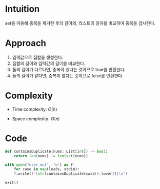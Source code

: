 # Intuition

<!-- Describe your first thoughts on how to solve this problem. -->
set을 이용해 중복을 제거한 후의 길이와, 리스트의 길이를 비교하여 중복을 검사한다.
  

# Approach

<!-- Describe your approach to solving the problem. -->
1. 입력값으로 집합을 생성한다.
2. 집합의 길이와 입력값의 길이를 비교한다.
3. 둘의 길이가 다르다면, 중복이 있다는 것이므로 true를 반환한다.
4. 둘의 길이가 같다면, 중복이 없다는 것이므로 false를 반환한다.
  

# Complexity

- Time complexity: $O(n)$

<!-- Add your time complexity here, e.g. $$O(n)$$ -->

  

- Space complexity: $O(n)$

<!-- Add your space complexity here, e.g. $$O(n)$$ -->

  

# Code

```python
def containsDuplicate(nums: List[int]) -> bool:
	return len(nums) != len(set(nums))

with open("user.out", "w") as f:
	for case in map(loads, stdin):
	f.write(f"{str(containsDuplicate(case)).lower()}\n")

exit()
```